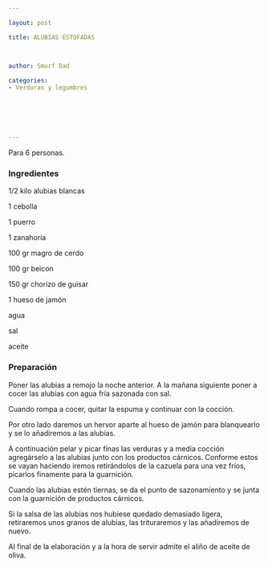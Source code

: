 ```yaml
---

layout: post

title: ALUBIAS ESTOFADAS



author: Smurf Dad

categories:
- Verduras y legumbres






---
```


Para 6 personas.

<h3>Ingredientes</h3>

1/2 kilo alubias blancas

1 cebolla

1 puerro

1 zanahoria

100 gr magro de cerdo

100 gr beicon

150 gr chorizo de guisar

1 hueso de jamón

agua

sal

aceite

<h3>Preparación</h3>

Poner las alubias a remojo la noche anterior. A la mañana siguiente poner a cocer las alubias con agua fría sazonada con sal.

Cuando rompa a cocer, quitar la espuma y continuar con la cocción.

Por otro lado daremos un hervor aparte al hueso de jamón para blanquearlo y se lo añadiremos a las alubias.

A continuación pelar y picar finas las verduras y a media cocción agregárselo a las alubias junto con los productos cárnicos. Conforme estos se vayan haciendo iremos retirándolos de la cazuela para una vez fríos, picarlos finamente para la guarnición.

Cuando las alubias estén tiernas, se da el punto de sazonamiento y se junta con la guarnición de productos cárnicos.

Si la salsa de las alubias nos hubiese quedado demasiado ligera, retiraremos unos granos de alubias, las trituraremos y las añadiremos de nuevo.

Al final de la elaboración y a la hora de servir admite el aliño de aceite de oliva.

